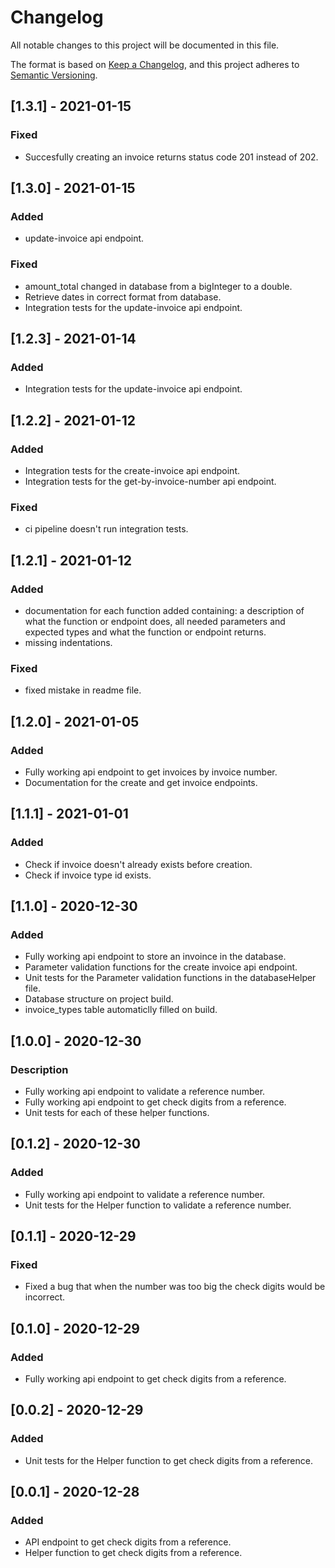 # Changelog

All notable changes to this project will be documented in this file.

The format is based on [Keep a Changelog](https://keepachangelog.com/en/1.0.0/),
and this project adheres to [Semantic Versioning](https://semver.org/spec/v2.0.0.html).

## [1.3.1] - 2021-01-15

### Fixed

- Succesfully creating an invoice returns status code 201 instead of 202.

## [1.3.0] - 2021-01-15

### Added

- update-invoice api endpoint.

### Fixed

- amount_total changed in database from a bigInteger to a double.
- Retrieve dates in correct format from database.
- Integration tests for the update-invoice api endpoint.

## [1.2.3] - 2021-01-14

### Added

- Integration tests for the update-invoice api endpoint.

## [1.2.2] - 2021-01-12

### Added

- Integration tests for the create-invoice api endpoint.
- Integration tests for the get-by-invoice-number api endpoint.

### Fixed

- ci pipeline doesn't run integration tests.

## [1.2.1] - 2021-01-12

### Added

- documentation for each function added containing: a description of what the function or endpoint does, all needed parameters and expected types and what the function or endpoint returns.
- missing indentations.

### Fixed

- fixed mistake in readme file.

## [1.2.0] - 2021-01-05

### Added

- Fully working api endpoint to get invoices by invoice number.
- Documentation for the create and get invoice endpoints.

## [1.1.1] - 2021-01-01

### Added

- Check if invoice doesn't already exists before creation.
- Check if invoice type id exists. 

## [1.1.0] - 2020-12-30

### Added

- Fully working api endpoint to store an invoince in the database.
- Parameter validation functions for the create invoice api endpoint.
- Unit tests for the Parameter validation functions in the databaseHelper file.
- Database structure on project build.
- invoice_types table automaticlly filled on build.

## [1.0.0] - 2020-12-30

### Description

- Fully working api endpoint to validate a reference number.
- Fully working api endpoint to get check digits from a reference.
- Unit tests for each of these helper functions. 

## [0.1.2] - 2020-12-30

### Added

- Fully working api endpoint to validate a reference number.
- Unit tests for the Helper function to validate a reference number.

## [0.1.1] - 2020-12-29

### Fixed

- Fixed a bug that when the number was too big the check digits would be incorrect.

## [0.1.0] - 2020-12-29

### Added

- Fully working api endpoint to get check digits from a reference.

## [0.0.2] - 2020-12-29

### Added

- Unit tests for the Helper function to get check digits from a reference.

## [0.0.1] - 2020-12-28

### Added

- API endpoint to get check digits from a reference.
- Helper function to get check digits from a reference.

